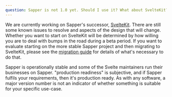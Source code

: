```yaml
---
question: Sapper is not 1.0 yet. Should I use it? What about SvelteKit?
---
```


We are currently working on Sapper's successor, [SvelteKit](https://kit.svelte.dev/). There are still some known issues to resolve and aspects of the design that will change. Whether you want to start on SvelteKit will be determined by how willing you are to deal with bumps in the road during a beta period. If you want to evaluate starting on the more stable Sapper project and then migrating to SvelteKit, please see the [migration guide](https://kit.svelte.dev/docs/migrating) for details of what's necessary to do that.

Sapper is operationally stable and some of the Svelte maintainers run their businesses on Sapper. "production readiness" is subjective, and if Sapper fulfils your requirements, then it's production ready. As with any software, a major version number is not an indicator of whether something is suitable for your specific use-case.
